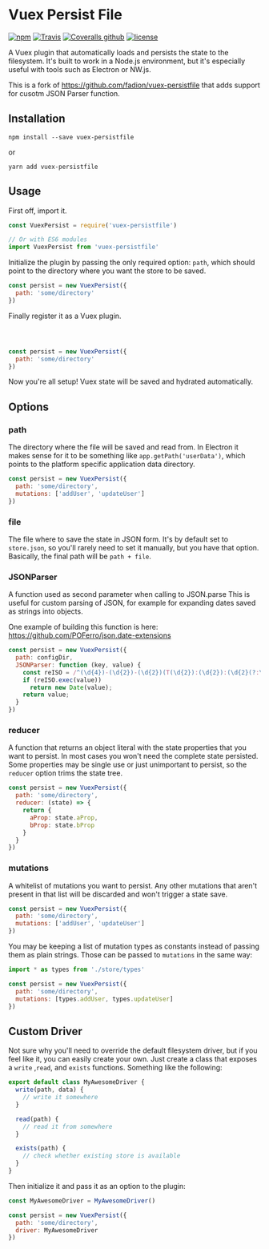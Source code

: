 # Vuex Persist File

[![npm](https://img.shields.io/npm/dt/vuex-persistfile.svg)](https://www.npmjs.com/package/vuex-persistfile)
[![Travis](https://img.shields.io/travis/fadion/vuex-persistfile.svg)](https://travis-ci.org/fadion/vuex-persistfile)
[![Coveralls github](https://img.shields.io/coveralls/github/fadion/vuex-persistfile/master.svg)](https://coveralls.io/github/fadion/vuex-persistfile)
[![license](https://img.shields.io/github/license/fadion/vuex-persistfile.svg)](https://github.com/fadion/vuex-persistfile/blob/master/LICENSE.md)

A Vuex plugin that automatically loads and persists the state to the filesystem. It's built to work in a Node.js environment, but it's especially useful with tools such as Electron or NW.js.

This is a fork of https://github.com/fadion/vuex-persistfile that adds support for cusotm JSON Parser function.


## Installation

```shell
npm install --save vuex-persistfile
```

or

```shell
yarn add vuex-persistfile
```

## Usage

First off, import it.

```javascript
const VuexPersist = require('vuex-persistfile')

// Or with ES6 modules
import VuexPersist from 'vuex-persistfile'
```

Initialize the plugin by passing the only required option: `path`, which should point to the directory where you want the store to be saved.

```javascript
const persist = new VuexPersist({
  path: 'some/directory'
})
```

Finally register it as a Vuex plugin.

```javascript



const persist = new VuexPersist({
  path: 'some/directory'
})
```

Now you're all setup! Vuex state will be saved and hydrated automatically.

## Options

### path

The directory where the file will be saved and read from. In Electron it makes sense for it to be something like `app.getPath('userData')`, which points to the platform specific application data directory.

```javascript
const persist = new VuexPersist({
  path: 'some/directory',
  mutations: ['addUser', 'updateUser']
})
```

### file

The file where to save the state in JSON form. It's by default set to `store.json`, so you'll rarely need to set it manually, but you have that option. Basically, the final path will be `path + file`.


### JSONParser

A function used as second parameter when calling to JSON.parse 
This is useful for custom parsing of JSON, for example for expanding dates saved as strings into objects.

One example of building this function is here: https://github.com/POFerro/json.date-extensions


```javascript
const persist = new VuexPersist({
  path: configDir,
  JSONParser: function (key, value) {
    const reISO = /^(\d{4})-(\d{2})-(\d{2})(T(\d{2}):(\d{2}):(\d{2}(?:\.{0,1}\d*))(?:Z|(\+|-)([\d|:]*))?)?$/;
    if (reISO.exec(value))
      return new Date(value);
    return value;
  }
})
```

### reducer

A function that returns an object literal with the state properties that you want to persist. In most cases you won't need the complete state persisted. Some properties may be single use or just unimportant to persist, so the `reducer` option trims the state tree.

```javascript
const persist = new VuexPersist({
  path: 'some/directory',
  reducer: (state) => {
    return {
      aProp: state.aProp,
      bProp: state.bProp
    }
  }
})
```

### mutations

A whitelist of mutations you want to persist. Any other mutations that aren't present in that list will be discarded and won't trigger a state save.

```javascript
const persist = new VuexPersist({
  path: 'some/directory',
  mutations: ['addUser', 'updateUser']
})
```

You may be keeping a list of mutation types as constants instead of passing them as plain strings. Those can be passed to `mutations` in the same way:

```javascript
import * as types from './store/types'

const persist = new VuexPersist({
  path: 'some/directory',
  mutations: [types.addUser, types.updateUser]
})
```

## Custom Driver

Not sure why you'll need to override the default filesystem driver, but if you feel like it, you can easily create your own. Just create a class that exposes a `write` ,`read`, and `exists` functions. Something like the following:

```javascript
export default class MyAwesomeDriver {
  write(path, data) {
    // write it somewhere
  }

  read(path) {
    // read it from somewhere
  }

  exists(path) {
    // check whether existing store is available
  }
}
```

Then initialize it and pass it as an option to the plugin:

```javascript
const MyAwesomeDriver = MyAwesomeDriver()

const persist = new VuexPersist({
  path: 'some/directory',
  driver: MyAwesomeDriver
})
```

